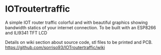 # IOTroutertraffic
A simple IOT router traffic colorful and with beautiful graphics showing bandwidth statics of your internet connection. To be built with an ESP8266 and ILI9341 TFT LCD

Details on wiki section about source code, stl files to be printed and PCB.
https://github.com/sorriso93/IOTroutertraffic/wiki
